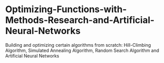 # Optimizing-Functions-with-Methods-Research-and-Artificial-Neural-Networks
Building and optimizing certain algorithms from scratch: Hill-Climbing Algorithm, Simulated Annealing Algorithm, Random Search Algorithm and Artificial Neural Networks

